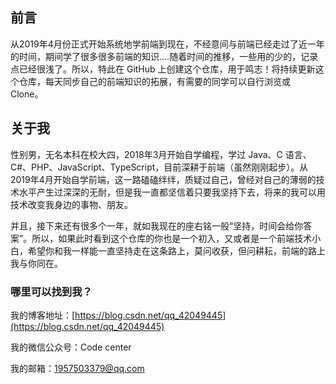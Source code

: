 ## 前言

从2019年4月份正式开始系统地学前端到现在，不经意间与前端已经走过了近一年的时间，期间学了很多很多前端的知识....随着时间的推移，一些用的少的，记录点已经很浅了。所以，特此在 GitHub 上创建这个仓库，用于鸣志！将持续更新这个仓库，每天同步自己的前端知识的拓展，有需要的同学可以自行浏览或 Clone。


## 关于我

性别男，无名本科在校大四，2018年3月开始自学编程，学过 Java、C 语言、C#、PHP、JavaScript、TypeScript，目前深耕于前端（虽然刚刚起步）。从2019年4月开始自学前端，这一路磕磕绊绊，质疑过自己，曾经对自己的薄弱的技术水平产生过深深的无耐，但是我一直都坚信着只要我坚持下去，将来的我可以用技术改变我身边的事物、朋友。

并且，接下来还有很多个一年，就如我现在的座右铭一般“坚持，时间会给你答案”。所以，如果此时看到这个仓库的你也是一个初入，又或者是一个前端技术小白，希望你和我一样能一直坚持走在这条路上，莫问收获，但问耕耘，前端的路上我与你同在。


### 哪里可以找到我？

我的博客地址：[https://blog.csdn.net/qq_42049445](https://blog.csdn.net/qq_42049445)

我的微信公众号：Code center
 
我的邮箱：1957503379@qq.com


